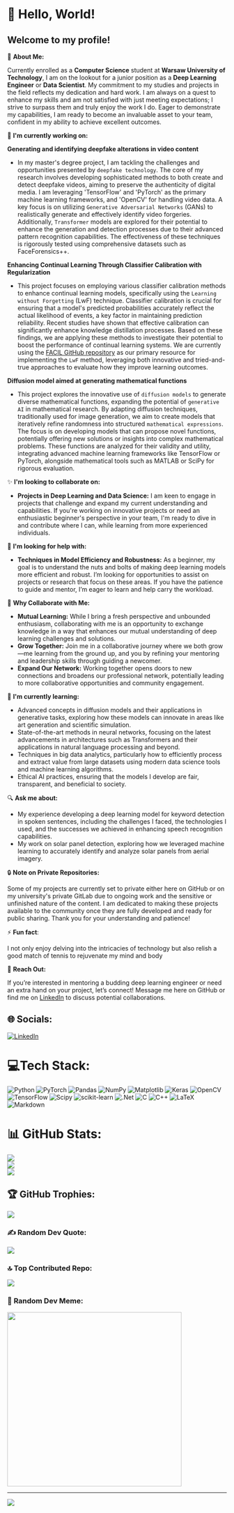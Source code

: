 # 💫 **Hello, World!** 
## Welcome to my profile!

🌟 **About Me:**

Currently enrolled as a **Computer Science** student at **Warsaw University of Technology**, I am on the lookout for a junior position as a **Deep Learning Engineer** or **Data Scientist**. My commitment to my studies and projects in the field reflects my dedication and hard work. I am always on a quest to enhance my skills and am not satisfied with just meeting expectations; I strive to surpass them and truly enjoy the work I do. Eager to demonstrate my capabilities, I am ready to become an invaluable asset to your team, confident in my ability to achieve excellent outcomes.

🚀 **I'm currently working on:**<br>

**Generating and identifying deepfake alterations in video content**<br>
- In my master's degree project, I am tackling the challenges and opportunities presented by `deepfake technology`. The core of my research involves developing sophisticated methods to both create and detect deepfake videos, aiming to preserve the authenticity of digital media. I am leveraging 'TensorFlow' and 'PyTorch' as the primary machine learning frameworks, and 'OpenCV' for handling video data. A key focus is on utilizing `Generative Adversarial Networks` (GANs) to realistically generate and effectively identify video forgeries. Additionally, `Transformer` models are explored for their potential to enhance the generation and detection processes due to their advanced pattern recognition capabilities. The effectiveness of these techniques is rigorously tested using comprehensive datasets such as FaceForensics++.

**Enhancing Continual Learning Through Classifier Calibration with Regularization**<br>
- This project focuses on employing various classifier calibration methods to enhance continual learning models, specifically using the `Learning without Forgetting` (LwF) technique. Classifier calibration is crucial for ensuring that a model's predicted probabilities accurately reflect the actual likelihood of events, a key factor in maintaining prediction reliability. Recent studies have shown that effective calibration can significantly enhance knowledge distillation processes. Based on these findings, we are applying these methods to investigate their potential to boost the performance of continual learning systems. We are currently using the [FACIL GitHub repository](https://github.com/mmasana/FACIL) as our primary resource for implementing the `LwF` method, leveraging both innovative and tried-and-true approaches to evaluate how they improve learning outcomes.

**Diffusion model aimed at generating mathematical functions**<br>
- This project explores the innovative use of `diffusion models` to generate diverse mathematical functions, expanding the potential of `generative AI` in mathematical research. By adapting diffusion techniques, traditionally used for image generation, we aim to create models that iteratively refine randomness into structured `mathematical expressions`. The focus is on developing models that can propose novel functions, potentially offering new solutions or insights into complex mathematical problems. These functions are analyzed for their validity and utility, integrating advanced machine learning frameworks like TensorFlow or PyTorch, alongside mathematical tools such as MATLAB or SciPy for rigorous evaluation.


✨ **I'm looking to collaborate on:**
- **Projects in Deep Learning and Data Science:** I am keen to engage in projects that challenge and expand my current understanding and capabilities. If you're working on innovative projects or need an enthusiastic beginner's perspective in your team, I'm ready to dive in and contribute where I can, while learning from more experienced individuals.

🤝 **I'm looking for help with:**
- **Techniques in Model Efficiency and Robustness:** As a beginner, my goal is to understand the nuts and bolts of making deep learning models more efficient and robust. I’m looking for opportunities to assist on projects or research that focus on these areas. If you have the patience to guide and mentor, I’m eager to learn and help carry the workload.

🌟 **Why Collaborate with Me:**
- **Mutual Learning:** While I bring a fresh perspective and unbounded enthusiasm, collaborating with me is an opportunity to exchange knowledge in a way that enhances our mutual understanding of deep learning challenges and solutions.
- **Grow Together:** Join me in a collaborative journey where we both grow—me learning from the ground up, and you by refining your mentoring and leadership skills through guiding a newcomer.
- **Expand Our Network:** Working together opens doors to new connections and broadens our professional network, potentially leading to more collaborative opportunities and community engagement.

🌱 **I'm currently learning:**
- Advanced concepts in diffusion models and their applications in generative tasks, exploring how these models can innovate in areas like art generation and scientific simulation.
- State-of-the-art methods in neural networks, focusing on the latest advancements in architectures such as Transformers and their applications in natural language processing and beyond.
- Techniques in big data analytics, particularly how to efficiently process and extract value from large datasets using modern data science tools and machine learning algorithms.
- Ethical AI practices, ensuring that the models I develop are fair, transparent, and beneficial to society.

🔍 **Ask me about:**

- My experience developing a deep learning model for keyword detection in spoken sentences, including the challenges I faced, the technologies I used, and the successes we achieved in enhancing speech recognition capabilities.
- My work on solar panel detection, exploring how we leveraged machine learning to accurately identify and analyze solar panels from aerial imagery.

🔒 **Note on Private Repositories:** 

Some of my projects are currently set to private either here on GitHub or on my university's private GitLab due to ongoing work and the sensitive or unfinished nature of the content. I am dedicated to making these projects available to the community once they are fully developed and ready for public sharing. Thank you for your understanding and patience!

⚡ **Fun fact**:

I not only enjoy delving into the intricacies of technology but also relish a good match of tennis to rejuvenate my mind and body

💬 **Reach Out:** 

If you’re interested in mentoring a budding deep learning engineer or need an extra hand on your project, let’s connect! Message me here on GitHub or find me on [LinkedIn](https://www.linkedin.com/in/kamil-jaworski-b27503185/) to discuss potential collaborations.

## 🌐 Socials:
[![LinkedIn](https://img.shields.io/badge/LinkedIn-%230077B5.svg?logo=linkedin&logoColor=white)](https://www.linkedin.com/in/kamil-jaworski-b27503185/) 

# 💻**Tech Stack**:
   ![Python](https://img.shields.io/badge/python-3670A0?style=for-the-badge&logo=python&logoColor=ffdd54) ![PyTorch](https://img.shields.io/badge/PyTorch-%23EE4C2C.svg?style=for-the-badge&logo=PyTorch&logoColor=white) ![Pandas](https://img.shields.io/badge/pandas-%23150458.svg?style=for-the-badge&logo=pandas&logoColor=white) ![NumPy](https://img.shields.io/badge/numpy-%23013243.svg?style=for-the-badge&logo=numpy&logoColor=white) ![Matplotlib](https://img.shields.io/badge/Matplotlib-%23ffffff.svg?style=for-the-badge&logo=Matplotlib&logoColor=black) ![Keras](https://img.shields.io/badge/Keras-%23D00000.svg?style=for-the-badge&logo=Keras&logoColor=white) ![OpenCV](https://img.shields.io/badge/opencv-%23white.svg?style=for-the-badge&logo=opencv&logoColor=white) ![TensorFlow](https://img.shields.io/badge/TensorFlow-%23FF6F00.svg?style=for-the-badge&logo=TensorFlow&logoColor=white) ![Scipy](https://img.shields.io/badge/SciPy-%230C55A5.svg?style=for-the-badge&logo=scipy&logoColor=%white) ![scikit-learn](https://img.shields.io/badge/scikit--learn-%23F7931E.svg?style=for-the-badge&logo=scikit-learn&logoColor=white) ![.Net](https://img.shields.io/badge/.NET-5C2D91?style=for-the-badge&logo=.net&logoColor=white) ![C](https://img.shields.io/badge/c-%2300599C.svg?style=for-the-badge&logo=c&logoColor=white) ![C++](https://img.shields.io/badge/c++-%2300599C.svg?style=for-the-badge&logo=c%2B%2B&logoColor=white) ![LaTeX](https://img.shields.io/badge/latex-%23008080.svg?style=for-the-badge&logo=latex&logoColor=white) ![Markdown](https://img.shields.io/badge/markdown-%23000000.svg?style=for-the-badge&logo=markdown&logoColor=white)
# 📊 **GitHub Stats**:
![](https://github-readme-stats.vercel.app/api?username=kjavvor&theme=dark&hide_border=false&include_all_commits=false&count_private=true)<br/>
![](https://github-readme-streak-stats.herokuapp.com/?user=kjavvor&theme=dark&hide_border=false)<br/>
![](https://github-readme-stats.vercel.app/api/top-langs/?username=kjavvor&theme=dark&hide_border=false&include_all_commits=false&count_private=true&layout=compact)

## 🏆 **GitHub Trophies:**
![](https://github-profile-trophy.vercel.app/?username=kjavvor&theme=radical&no-frame=false&no-bg=false&margin-w=4)

### ✍️ **Random Dev Quote:**
![](https://quotes-github-readme.vercel.app/api?type=horizontal&theme=radical)

### 🔝 **Top Contributed Repo**:
![](https://github-contributor-stats.vercel.app/api?username=kjavvor&limit=5&theme=dark&combine_all_yearly_contributions=true)

### 👀 **Random Dev Meme**:
<img src='https://randommeme-five.vercel.app/' style="height: 400px;"/>

---
[![](https://visitcount.itsvg.in/api?id=kjavvor&icon=2&color=0)](https://visitcount.itsvg.in)



<!-- Proudly created with GPRM ( https://gprm.itsvg.in ) -->
